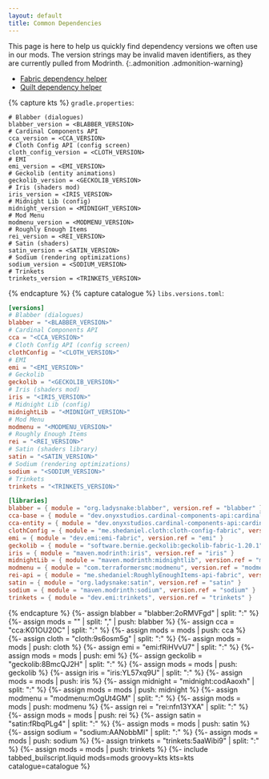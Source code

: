 ```yaml
---
layout: default
title: Common Dependencies
---
```


This page is here to help us quickly find dependency versions we often use in our mods.
The version strings may be invalid maven identifiers, as they are currently pulled from Modrinth.
{:.admonition .admonition-warning}

- [Fabric dependency helper](https://fabricmc.net/develop/)
- [Quilt dependency helper](https://lambdaurora.dev/tools/import_quilt.html)

{% capture kts %}
`gradle.properties`:
```properties
# Blabber (dialogues)
blabber_version = <BLABBER_VERSION>
# Cardinal Components API
cca_version = <CCA_VERSION>
# Cloth Config API (config screen)
cloth_config_version = <CLOTH_VERSION>
# EMI
emi_version = <EMI_VERSION>
# Geckolib (entity animations)
geckolib_version = <GECKOLIB_VERSION>
# Iris (shaders mod)
iris_version = <IRIS_VERSION>
# Midnight Lib (config)
midnight_version = <MIDNIGHT_VERSION>
# Mod Menu
modmenu_version = <MODMENU_VERSION>
# Roughly Enough Items
rei_version = <REI_VERSION>
# Satin (shaders)
satin_version = <SATIN_VERSION>
# Sodium (rendering optimizations)
sodium_version = <SODIUM_VERSION>
# Trinkets
trinkets_version = <TRINKETS_VERSION>
```
{% endcapture %}
{% capture catalogue %}
`libs.versions.toml`:
```toml
[versions]
# Blabber (dialogues)
blabber = "<BLABBER_VERSION>"
# Cardinal Components API
cca = "<CCA_VERSION>"
# Cloth Config API (config screen)
clothConfig = "<CLOTH_VERSION>"
# EMI
emi = "<EMI_VERSION>"
# Geckolib
geckolib = "<GECKOLIB_VERSION>"
# Iris (shaders mod)
iris = "<IRIS_VERSION>"
# Midnight Lib (config)
midnightLib = "<MIDNIGHT_VERSION>"
# Mod Menu
modmenu = "<MODMENU_VERSION>"
# Roughly Enough Items
rei = "<REI_VERSION>"
# Satin (shaders library)
satin = "<SATIN_VERSION>"
# Sodium (rendering optimizations)
sodium = "<SODIUM_VERSION>"
# Trinkets
trinkets = "<TRINKETS_VERSION>"

[libraries]
blabber = { module = "org.ladysnake:blabber", version.ref = "blabber" }
cca-base = { module = "dev.onyxstudios.cardinal-components-api:cardinal-components-base", version.ref = "cca" }
cca-entity = { module = "dev.onyxstudios.cardinal-components-api:cardinal-components-entity", version.ref = "cca" }
clothConfig = { module = "me.shedaniel.cloth:cloth-config-fabric", version.ref = "clothConfig"}
emi = { module = "dev.emi:emi-fabric", version.ref = "emi" }
geckolib = { module = "software.bernie.geckolib:geckolib-fabric-1.20.1", version.ref = "geckolib" }
iris = { module = "maven.modrinth:iris", version.ref = "iris" }
midnightLib = { module = "maven.modrinth:midnightlib", version.ref = "midnightLib" }
modmenu = { module = "com.terraformersmc:modmenu", version.ref = "modmenu"}
rei-api = { module = "me.shedaniel:RoughlyEnoughItems-api-fabric", version.ref = "rei" }
satin = { module = "org.ladysnake:satin", version.ref = "satin" }
sodium = { module = "maven.modrinth:sodium", version.ref = "sodium" }
trinkets = { module = "dev.emi:trinkets", version.ref = "trinkets" }
```
{% endcapture %}
{%- assign blabber = "blabber:2oRMVFgd" | split: ":" %}
{%- assign mods = "" | split: "," | push: blabber %}
{%- assign cca = "cca:K01OU20C" | split: ":" %}
{%- assign mods = mods | push: cca %}
{%- assign cloth = "cloth:9s6osm5g" | split: ":" %}
{%- assign mods = mods | push: cloth %}
{%- assign emi = "emi:fRiHVvU7" | split: ":" %}
{%- assign mods = mods | push: emi %}
{%- assign geckolib = "geckolib:8BmcQJ2H" | split: ":" %}
{%- assign mods = mods | push: geckolib %}
{%- assign iris = "iris:YL57xq9U" | split: ":" %}
{%- assign mods = mods | push: iris %}
{%- assign midnight = "midnight:codAaoxh" | split: ":" %}
{%- assign mods = mods | push: midnight %}
{%- assign modmenu = "modmenu:mOgUt4GM" | split: ":" %}
{%- assign mods = mods | push: modmenu %}
{%- assign rei = "rei:nfn13YXA" | split: ":" %}
{%- assign mods = mods | push: rei %}
{%- assign satin = "satin:fRbqPLg4" | split: ":" %}
{%- assign mods = mods | push: satin %}
{%- assign sodium = "sodium:AANobbMI" | split: ":" %}
{%- assign mods = mods | push: sodium %}
{%- assign trinkets = "trinkets:5aaWibi9" | split: ":" %}
{%- assign mods = mods | push: trinkets %}
{%- include tabbed_builscript.liquid mods=mods groovy=kts kts=kts catalogue=catalogue %}
